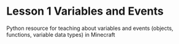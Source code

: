 # Lesson 1 Variables and Events

Python resource for teaching about variables and events (objects, functions, variable data types) in Minecraft

